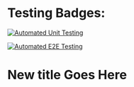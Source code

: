 # Testing Badges:

[![Automated Unit Testing](https://github.com/Yggdrass/social-media-client-workflowCA/actions/workflows/unit-test.yml/badge.svg?branch=master)](https://github.com/Yggdrass/social-media-client-workflowCA/actions/workflows/unit-test.yml)

[![Automated E2E Testing](https://github.com/Yggdrass/social-media-client-workflowCA/actions/workflows/e2e-test.yml/badge.svg?branch=master)](https://github.com/Yggdrass/social-media-client-workflowCA/actions/workflows/e2e-test.yml)

# New title Goes Here
